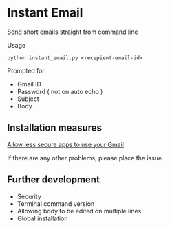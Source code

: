 # Instant Email
Send short emails straight from command line

Usage

`python instant_email.py <recepient-email-id>`

Prompted for
- Gmail ID
- Password ( not on auto echo )
- Subject
- Body

## Installation measures

[Allow less secure apps to use your Gmail](https://support.google.com/accounts/answer/6010255)

If there are any other problems, please place the issue.

## Further development

- Security
- Terminal command version
- Allowing body to be edited on multiple lines
- Global installation
